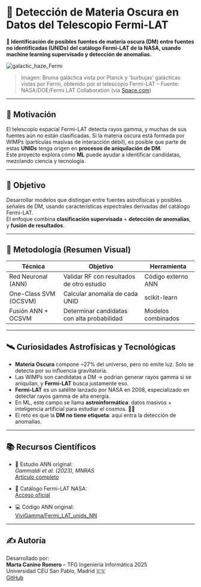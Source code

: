 # 💫 Detección de Materia Oscura en Datos del Telescopio Fermi-LAT

**🚀 Identificación de posibles fuentes de materia oscura (DM) entre fuentes no identificadas (UNIDs) del catálogo Fermi-LAT de la NASA, usando machine learning supervisado y detección de anomalías.**

![galactic_haze_Fermi](https://github.com/user-attachments/assets/5a258831-133b-43bf-b4fd-4bc7c17b7206)

> Imagen: Bruma galáctica vista por Planck y 'burbujas' galácticas vistas por Fermi, obtenido por el telescopio Fermi-LAT – Fuente: NASA/DOE/Fermi LAT Collaboration (vía [Space.com](https://www.space.com/22466-nasa-fermi-telescope-photos-gamma-rays.html))

---

## 🌌 Motivación

El telescopio espacial Fermi-LAT detecta rayos gamma, y muchas de sus fuentes aún no están clasificadas. Si la materia oscura está formada por WIMPs (partículas masivas de interacción débil), es posible que parte de estas **UNIDs** tenga origen en **procesos de aniquilación de DM**.  
Este proyecto explora cómo **ML** puede ayudar a identificar candidatas, mezclando ciencia y tecnología.

---

## 🎯 Objetivo

Desarrollar modelos que distingan entre fuentes astrofísicas y posibles señales de DM, usando características espectrales derivadas del catálogo Fermi-LAT.  
El enfoque combina **clasificación supervisada** + **detección de anomalías**, y **fusión de resultados**.

---

## 🧩 Metodología (Resumen Visual)

| Técnica                  | Objetivo                                    | Herramienta         |
|-------------------------|---------------------------------------------|---------------------|
| Red Neuronal (ANN)      | Validar RF con resultados de otro estudio   | Código externo ANN  |
| One-Class SVM (OCSVM)   | Calcular anomalía de cada UNID              | scikit-learn        |
| Fusión ANN + OCSVM       | Determinar candidatas con alta probabilidad | Modelos combinados  |

---

## 🛰️ Curiosidades Astrofísicas y Tecnológicas

- **Materia Oscura** compone ~27% del universo, pero no emite luz. Solo se detecta por su influencia gravitatoria.
- Las WIMPs son candidatas a DM → podrían generar rayos gamma si se aniquilan, y **Fermi-LAT** busca justamente eso.
- **Fermi-LAT** es un satélite lanzado por NASA en 2008, especializado en detectar rayos gamma de alta energía.
- En ML, este campo se llama **astroinformática**: datos masivos + inteligencia artificial para estudiar el cosmos. 💫🧠
- El reto es que la **DM no tiene etiqueta**: aquí entra la detección de anomalías.

---

## 📚 Recursos Científicos

- 📄 Estudio ANN original:  
  *Gammaldi et al. (2023), MNRAS*  
  [Artículo completo](https://academic.oup.com/mnras/article/520/1/1348/6987092)

- 🔭 Catálogo Fermi-LAT NASA:  
  [Acceso oficial](https://fermi.gsfc.nasa.gov/ssc/data/access/)

- 💻 Código ANN original:  
  [ViviGamma/Fermi_LAT_unids_NN](https://github.com/ViviGamma/Fermi_LAT_unids_NN)

---

## ✍️ Autoría

Desarrollado por:  
**Marta Canino Romero** – TFG Ingeniería Informática 2025  
Universidad CEU San Pablo, Madrid 🇪🇸  
[GitHub](https://github.com/martacanirome4)
